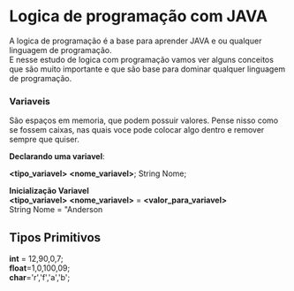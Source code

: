 # Logica de programação com JAVA

A logica de programação é a base para aprender JAVA e ou qualquer linguagem de programação.<br>
E nesse estudo de logica com programação vamos ver alguns conceitos que são muito importante e que são base para dominar qualquer linguagem de programação.

### Variaveis 

São espaços em memoria, que podem possuir valores. Pense nisso como se fossem caixas, nas quais voce pode colocar
algo dentro e remover sempre que quiser.<br>

**Declarando uma variavel**:

**<tipo_variavel>** **<nome_variavel>**; 
String Nome;

**Inicialização Variavel**<br>
**<tipo_variavel>** **<nome_variavel>** = **<valor_para_variavel>** <br>
String  Nome = "Anderson

## Tipos Primitivos

**int** = 12,90,0,7;<br>
**float**=1,0,100,09;<br>
**char**='r','f','a','b';<br>

